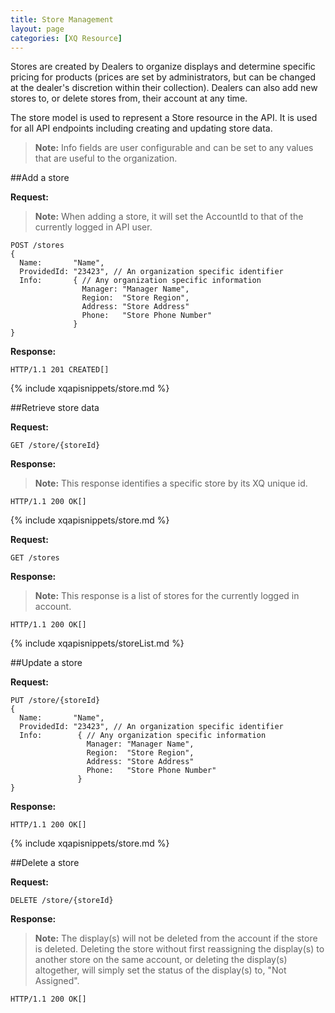 ```yaml
--- 
title: Store Management
layout: page
categories: [XQ Resource]
---
```



Stores are created by Dealers to organize displays and determine specific pricing for products (prices are set by administrators, but can be changed at the dealer's discretion within their collection). Dealers can also add new stores to, or delete stores from, their account at any time. 

The store model is used to represent a Store resource in the API. It is used for all API endpoints including creating and updating store data.

>**Note:** Info fields are user configurable and can be set to any values that are useful to the organization.


##Add a store

**Request:**

>**Note:** When adding a store, it will set the AccountId to that of the currently logged in API user.

    POST /stores
    {
      Name:       "Name",
      ProvidedId: "23423", // An organization specific identifier
      Info:       { // Any organization specific information
                    Manager: "Manager Name",
                    Region:  "Store Region",
                    Address: "Store Address"
                    Phone:   "Store Phone Number"
                  }
    }


**Response:**

    HTTP/1.1 201 CREATED[]
{% include xqapisnippets/store.md %}
    

##Retrieve store data

**Request:**

    GET /store/{storeId} 


**Response:**

>**Note:** This response identifies a specific store by its XQ unique id.

    HTTP/1.1 200 OK[]
{% include xqapisnippets/store.md %}


**Request:**

    GET /stores 


**Response:**

>**Note:** This response is a list of stores for the currently logged in account.

    HTTP/1.1 200 OK[]
{% include xqapisnippets/storeList.md %}
    

##Update a store

**Request:**

    PUT /store/{storeId}
    {
      Name:       "Name",
      ProvidedId: "23423", // An organization specific identifier
      Info:        { // Any organization specific information
                     Manager: "Manager Name",
                     Region:  "Store Region",
                     Address: "Store Address"
                     Phone:   "Store Phone Number"
                   }
    }
 
**Response:**

    HTTP/1.1 200 OK[]
{% include xqapisnippets/store.md %}
    

##Delete a store

**Request:**

    DELETE /store/{storeId}


**Response:**

>**Note:** The display(s) will not be deleted from the account if the store is deleted. Deleting the store without first reassigning the display(s) to another store on the same account, or deleting the display(s) altogether, will simply set the status of the display(s) to, "Not Assigned". 

    HTTP/1.1 200 OK[]
